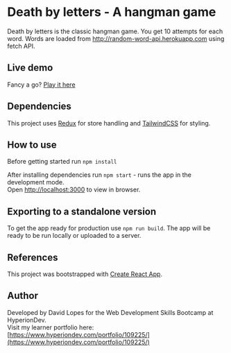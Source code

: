 # Death by letters - A hangman game

Death by letters is the classic hangman game. You get 10 attempts for each word. Words are loaded from http://random-word-api.herokuapp.com using fetch API.

## Live demo

Fancy a go? [Play it here](https://main.d2aqd909m5qzb9.amplifyapp.com)

## Dependencies

This project uses [Redux](https://www.npmjs.com/package/@reduxjs/toolkit) for store handling and [TailwindCSS](https://www.npmjs.com/package/tailwindcss) for styling.

## How to use

Before getting started run `npm install`

After installing dependencies run `npm start` - runs the app in the development mode.\
Open [http://localhost:3000](http://localhost:3000) to view in browser.

## Exporting to a standalone version

To get the app ready for production use `npm run build`. The app will be ready to be run locally or uploaded to a server. 

## References

This project was bootstrapped with [Create React App](https://github.com/facebook/create-react-app).

## Author

Developed by David Lopes for the Web Development Skills Bootcamp at HyperionDev. \
Visit my learner portfolio here: [https://www.hyperiondev.com/portfolio/109225/](https://www.hyperiondev.com/portfolio/109225/)
